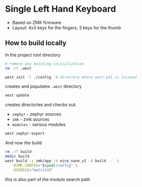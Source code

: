 # Single Left Hand Keyboard

- Based on ZMK firmware
- Layout: 4x3 keys for the fingers; 3 keys for the thumb


## How to build locally


In the project root directory

```bash
# remove any existing initialization
rm -rf .west

west init -l ./config  # directory where west.yml is located
```
 creates and populates `.west` directory


```bash
west update
```

creates directories and checks out:

- `zephyr` - zephyr sources
- `zmk` - zmk sources
- `modules` - various modules

```bash
west zephyr-export
```

And now the build

```bash
rm -rf build
mkdir build
west build -s zmk/app -b nice_nano_v2 -d build --  \
   -DZMK_CONFIG="$(pwd)/config" \
   -DSHIELD="matrix15"
```

this is also part of the module search path

